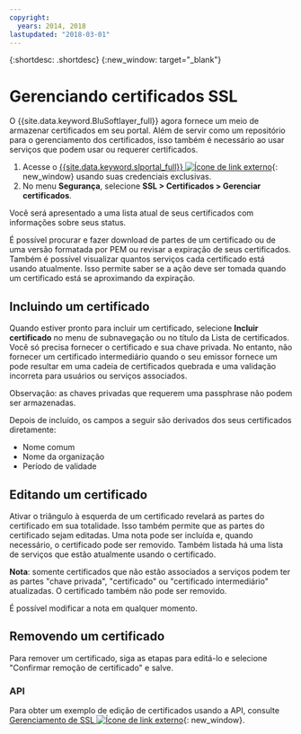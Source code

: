 ```yaml
---
copyright:
  years: 2014, 2018
lastupdated: "2018-03-01"
---
```


{:shortdesc: .shortdesc}
{:new_window: target="_blank"}

# Gerenciando certificados SSL

O {{site.data.keyword.BluSoftlayer_full}} agora fornece um meio de armazenar certificados em seu portal. Além de servir como um repositório para o gerenciamento dos certificados, isso também é necessário ao usar serviços que podem usar ou requerer certificados.

1. Acesse o [{{site.data.keyword.slportal_full}} ![Ícone de link externo](../../icons/launch-glyph.svg "Ícone de link externo")](https://control.softlayer.com/){: new_window} usando suas credenciais exclusivas.
2. No menu **Segurança**, selecione **SSL > Certificados > Gerenciar certificados**.

Você será apresentado a uma lista atual de seus certificados com informações sobre seus status.

É possível procurar e fazer download de partes de um certificado ou de uma versão formatada por PEM ou revisar a expiração
de seus certificados. Também é possível visualizar quantos serviços cada certificado está usando atualmente. Isso permite saber se a
ação deve ser tomada quando um certificado está se aproximando da expiração.

## Incluindo um certificado

Quando estiver pronto para incluir um certificado, selecione **Incluir certificado** no menu de subnavegação ou no título da Lista de certificados. Você só precisa fornecer o certificado e sua chave privada. No entanto, não fornecer um certificado
intermediário quando o seu emissor fornece um pode resultar em uma cadeia de certificados quebrada e uma validação incorreta para
usuários ou serviços associados.

Observação: as chaves privadas que requerem uma passphrase não podem ser armazenadas.

Depois de incluído, os campos a seguir são derivados dos seus certificados diretamente:

* Nome comum
* Nome da organização
* Período de validade

## Editando um certificado

Ativar o triângulo à esquerda de um certificado revelará as partes do certificado em sua totalidade. Isso também permite que as partes do certificado sejam editadas. Uma nota pode ser incluída e, quando necessário, o certificado pode ser removido. Também listada há uma lista de serviços que estão atualmente usando o certificado.

**Nota**: somente certificados que não estão associados a serviços podem ter as partes "chave
privada", "certificado" ou "certificado intermediário" atualizadas.  O certificado também não pode ser removido.

É possível modificar a nota em qualquer momento.

## Removendo um certificado

Para remover um certificado, siga as etapas para editá-lo e selecione "Confirmar remoção de certificado" e salve.

### API

Para obter um exemplo de edição de certificados usando a API, consulte
[Gerenciamento de SSL ![Ícone de link externo](../../icons/launch-glyph.svg "Ícone de link externo")](http://sldn.softlayer.com/article/ssl-management){: new_window}. 
